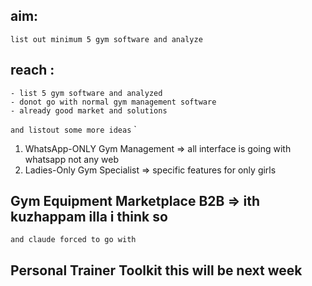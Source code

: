 ## aim:
    list out minimum 5 gym software and analyze 
## reach :
    - list 5 gym software and analyzed
    - donot go with normal gym management software 
    - already good market and solutions 



` and listout some more ideas `
`
1. WhatsApp-ONLY Gym Management  => all interface is going with whatsapp not any web 
2. Ladies-Only Gym Specialist => specific features for only girls 

## Gym Equipment Marketplace B2B  => ith kuzhappam illa i think so 

`and claude forced to go with `
## Personal Trainer Toolkit this will be next week

    
